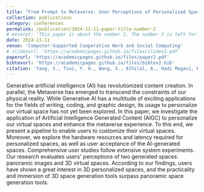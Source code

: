 ```yaml
---
title: "From Prompt to Metaverse: User Perceptions of Personalized Spaces Crafted by Generative AI"
collection: publications
category: conferences
permalink: /publication/2024-11-11-paper-title-number-2
# excerpt: 'This paper is about the number 2. The number 3 is left for future work.'
date: 2024-11-11
venue: 'Computer-Supported Cooperative Work and Social Computing'
# slidesurl: 'https://academicpages.github.io/files/slides2.pdf'
paperurl: 'https://academicpages.github.io/files/paper2.pdf'
bibtexurl: 'https://academicpages.github.io/files/bibtex2.bib'
citation: 'Yang, S., Tsui, Y. H., Wang, X., Alhilal, A., Hadi Mogavi, R., Wang, X., & Hui, P. (2024, November). From Prompt to Metaverse: User Perceptions of Personalized Spaces Crafted by Generative AI. In Companion Publication of the 2024 Conference on Computer-Supported Cooperative Work and Social Computing (pp. 497-504).'
---
```


Generative artificial intelligence (AI) has revolutionized content creation. In parallel, the Metaverse has emerged to transcend the constraints of our physical reality. While Generative AI has a multitude of exciting applications for the fields of writing, coding, and graphic design, its usage to personalize our virtual space has not yet been explored. In this paper, we investigate the application of Artificial Intelligence Generated Content (AIGC) to personalize our virtual spaces and enhance the metaverse experience. To this end, we present a pipeline to enable users to customize their virtual spaces. Moreover, we explore the hardware resources and latency required for personalized spaces, as well as user acceptance of the AI-generated spaces. Comprehensive user studies follow extensive system experiments. Our research evaluates users' perceptions of two generated spaces: panoramic images and 3D virtual spaces. According to our findings, users have shown a great interest in 3D personalized spaces, and the practicality and immersion of 3D space generation tools surpass panoramic space generation tools.
